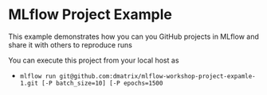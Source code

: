 # MLflow Project Example 
This example demonstrates how you can you GitHub projects in MLflow and share it with others to reproduce runs

You can execute this project from your local host as

* ```mlflow run git@github.com:dmatrix/mlflow-workshop-project-expamle-1.git [-P batch_size=10] [-P epochs=1500```
